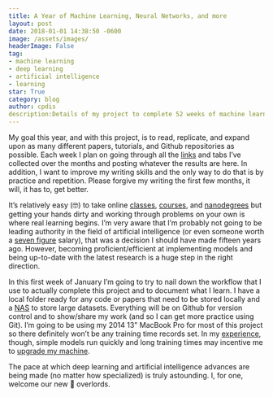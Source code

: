 ```yaml
---
title: A Year of Machine Learning, Neural Networks, and more
layout: post
date: 2018-01-01 14:38:50 -0600
image: /assets/images/
headerImage: False
tag:
- machine learning
- deep learning
- artificial intelligence
- learning
star: True
category: blog
author: cpdis
description:Details of my project to complete 52 weeks of machine learning projects.
---
```


My goal this year, and with this project, is to read, replicate, and expand upon as many different papers, tutorials, and Github repositories as possible. Each week I plan on going through all the [links](https://github.com/cpdis/Experiments) and tabs I’ve collected over the months and posting whatever the results are here. In addition, I want to improve my writing skills and the only way to do that is by practice and repetition. Please forgive my writing the first few months, it will, it has to, get better. 

It’s relatively easy (🤓) to take online [classes](https://www.udacity.com/course/intro-to-machine-learning--ud120), [courses](https://www.coursera.org/specializations/deep-learning), and [nanodegrees](https://www.udacity.com/course/self-driving-car-engineer-nanodegree--nd013) but getting your hands dirty and working through problems on your own is where real learning begins. I’m very aware that I’m probably not going to be leading authority in the field of artificial intelligence (or even someone worth a [seven figure](https://www.nytimes.com/2017/10/22/technology/artificial-intelligence-experts-salaries.html) salary), that was a decision I should have made fifteen years ago. However, becoming proficient/efficient at implementing models and being up-to-date with the latest research is a huge step in the right direction. 

In this first week of January I’m going to try to nail down the workflow that I use to actually complete this project and to document what I learn. I have a local folder ready for any code or papers that need to be stored locally and a [NAS](http://www.amazon.com/dp/B075N1Z9LT/?tag=heismukamily-20) to store large datasets. Everything will be on Github for version control and to show/share my work (and so I can get more practice using Git). I’m going to be using my 2014 13" MacBook Pro for most of this project so there definitely won’t be any training time records set. In my [experience](https://github.com/cpdis/P3_CarND_Behavioral_Cloning), though, simple models run quickly and long training times may incentive me to [upgrade my machine](https://navoshta.com/meet-fenton/).

The pace at which deep learning and artificial intelligence advances are being made (no matter how specialized) is truly astounding. I, for one, welcome our new 🤖 overlords.



